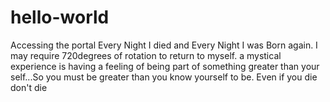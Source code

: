 # hello-world
Accessing the portal 
Every Night I died and Every Night I was Born again. I may require 720degrees of rotation to return to myself. a mystical experience is having a feeling of being part of something greater than your self...So you must be greater than you know yourself to be. Even if you die don't die
